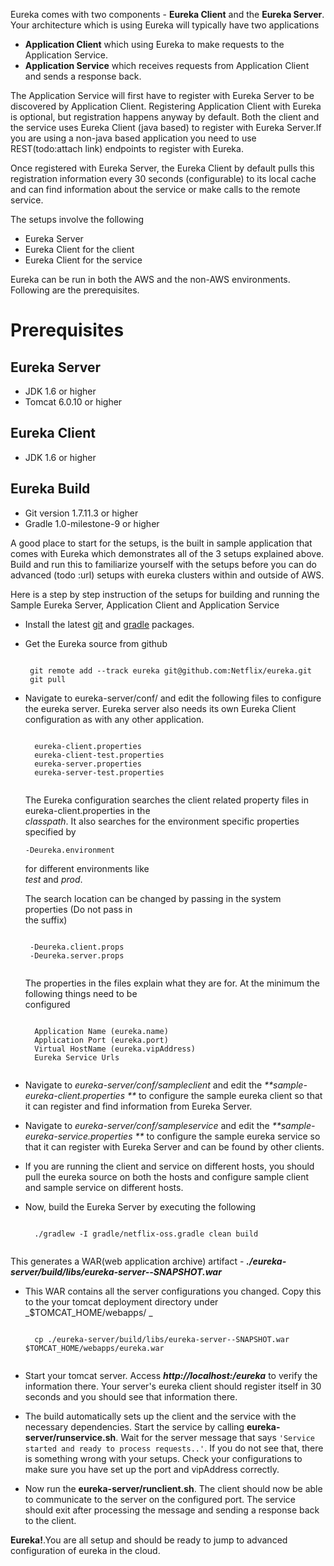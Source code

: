 Eureka comes with two components - **Eureka Client** and the **Eureka Server**. Your architecture which is using Eureka will typically have two applications

* **Application Client** which using Eureka to make requests to the Application Service.
* **Application Service** which receives requests from Application Client and sends a response back.

The Application Service will first have to register with Eureka Server to be discovered by Application Client. Registering Application Client with Eureka is optional, but registration happens anyway by default. Both the client and the service uses Eureka Client (java based) to register with Eureka Server.If you are using a non-java based application you need to use REST(todo:attach link) endpoints to register with Eureka.

Once registered with Eureka Server, the Eureka Client by default pulls this registration information every 30 seconds (configurable) to its local cache and can find information about the service or make calls to the remote service.

The setups involve the following

* Eureka Server
* Eureka Client for the client
* Eureka Client for the service

Eureka can be run in both the AWS and the non-AWS environments. Following are the prerequisites.

# Prerequisites

## Eureka Server

* JDK 1.6 or higher 
* Tomcat 6.0.10 or higher

## Eureka Client

* JDK 1.6 or higher

## Eureka Build

* Git version 1.7.11.3 or higher
* Gradle 1.0-milestone-9 or higher

A good place to start for the setups, is the built in sample application that comes with Eureka which demonstrates all of the 3 setups explained above. Build and run this to familiarize yourself with the setups before you can do advanced (todo :url) setups with eureka clusters within and outside of AWS.

Here is a step by step instruction of the setups for building and running the Sample Eureka Server, Application Client and Application Service

* Install the latest [git](http://git-scm.com/book/en/Getting-Started-Installing-Git) and [gradle](http://gradle.org/installation) packages.

*  Get the Eureka source from github
   <pre><code> 
    git remote add --track eureka git@github.com:Netflix/eureka.git
    git pull
   </pre></code> 

* Navigate to eureka-server/conf/ and edit the following files to configure the eureka server. Eureka server also needs its own Eureka Client configuration as with any other application.
    <pre><code> 
    eureka-client.properties
    eureka-client-test.properties
    eureka-server.properties 
    eureka-server-test.properties
    </pre></code> 
  
  The Eureka configuration searches the client related property files in eureka-client.properties in the    
   _classpath_. It also searches for the environment specific properties specified by <pre><code>-Deureka.environment</pre></code> for different environments like   
  _test_ and _prod_. 

   The search location can be changed by passing in the system properties (Do not pass in      
   the suffix)

   <pre><code> 
   -Deureka.client.props
   -Deureka.server.props
   </pre></code> 

   The properties in the files explain what they are for. At the minimum the following things need to be     
   configured
    <pre><code> 
    Application Name (eureka.name)
    Application Port (eureka.port)
    Virtual HostName (eureka.vipAddress)
    Eureka Service Urls
   </pre></code> 

* Navigate to _eureka-server/conf/sampleclient_ and edit the _**sample-eureka-client.properties **_ to configure the sample eureka client so that it can register and find information from Eureka Server.
     
* Navigate to _eureka-server/conf/sampleservice_ and edit the _**sample-eureka-service.properties **_ to configure the sample eureka service so that it can register with Eureka Server and can be found by other clients.
    
* If you are running the client and service on different hosts, you should pull the eureka source on both the hosts and configure sample client and sample service on different hosts.

* Now, build the Eureka Server by executing the following

    <pre><code> 
    ./gradlew -I gradle/netflix-oss.gradle clean build
    </pre></code> 

This generates a WAR(web application archive) artifact - _**./eureka-server/build/libs/eureka-server-<version>-SNAPSHOT.war**_

* This WAR contains all the server configurations you changed. Copy this to the your tomcat deployment directory under _$TOMCAT_HOME/webapps/ _

    <pre><code>
    cp ./eureka-server/build/libs/eureka-server-<version>-SNAPSHOT.war $TOMCAT_HOME/webapps/eureka.war
    </pre></code> 

* Start your tomcat server. Access _**http://localhost:<port>/eureka**_ to verify the information there. Your server's eureka client should register itself in 30 seconds and you should see that information there.

* The build automatically sets up the client and the service with the necessary dependencies. Start the service by calling **eureka-server/runservice.sh**. Wait for the server message that says ``'Service started and ready to process requests..'``. If you do not see that, there is something wrong with your setups. Check your configurations to make sure you have set up the port and vipAddress correctly.

* Now run the **eureka-server/runclient.sh**. The client should now be able to communicate to the server on the configured port. The service should exit after processing the message and sending a response back to the client.

**Eureka!**.You are all setup and should be ready to jump to advanced configuration of eureka in the cloud.
